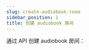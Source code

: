 ```yaml
---
slug: create-audiobook-room
sidebar_position: 1
title: 创建 audiobook 房间
---
```


通过 API 创建 audiobook 房间：





